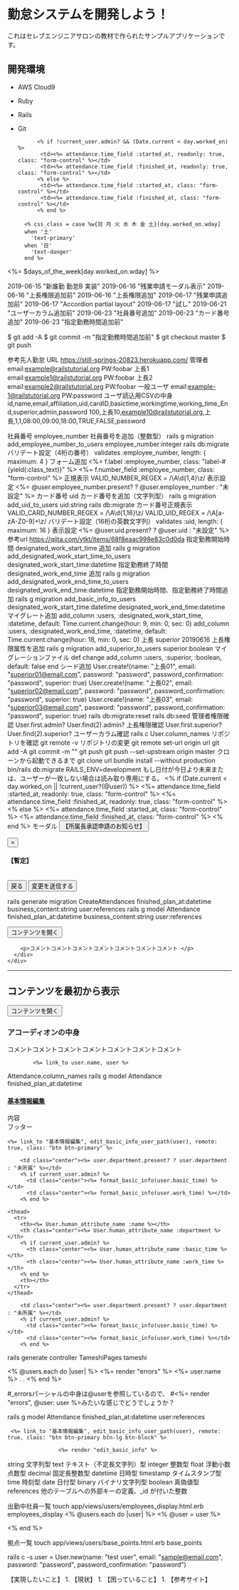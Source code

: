 # 勤怠システムを開発しよう！

これはセレブエンジニアサロンの教材で作られたサンプルアプリケーションです。

## 開発環境

* AWS Cloud9
* Ruby
* Rails
* Git

            <% if !current_user.admin? && (Date.current < day.worked_on) %>
             <td><%= attendance.time_field :started_at, readonly: true, class: "form-control" %></td>
             <td><%= attendance.time_field :finished_at, readonly: true, class: "form-control" %></td>
            <% else %>
             <td><%= attendance.time_field :started_at, class: "form-control" %></td>
             <td><%= attendance.time_field :finished_at, class: "form-control" %></td>
            <% end %>
            
        <% css_class = case %w{日 月 火 水 木 金 土}[day.worked_on.wday]
        when '土'
          'text-primary'
        when '日'
          'text-danger'
        end %>
        
<%= $days_of_the_week[day.worked_on.wday] %>

2019-06-15 "新誰勤 勤怠B 実装"
2019-06-16 "残業申請モーダル表示"
2019-06-16 "上長権限追加前"
2019-06-16 "上長権限追加"
2019-06-17 "残業申請追加前"
2019-06-17 "Accordion partial layout"
2019-06-17 "試し"
2019-06-21 "ユーザーカラム追加前"
2019-06-23 "社員番号追加"
2019-06-23 "カード番号追加"
2019-06-23 "指定勤務時間追加前"

$ git add -A
$ git commit -m "指定勤務時間追加前"
$ git checkout master
$ git push

参考先人勤怠
URL
https://still-springs-20823.herokuapp.com/
管理者
email:example@railstutorial.org
PW:foobar
上長1
email:example1@railstutorial.org
PW:foobar
上長2
email:example2@railstutorial.org
PW:foobar
一般ユーザ
email:example-1@railstutorial.org
PW:password
ユーザ読込用CSVの中身
id,name,email,affiliation,uid,cardID,basictime,workingtime,working_time_End,superior,admin,password
100,上長10,example10@railstutorial.org,上長,1,1,08:00,09:00,18:00,TRUE,FALSE,password

社員番号
employee_number
社員番号を追加（整数型）
rails g migration add_employee_number_to_users employee_number:integer
rails db:migrate
バリデート設定（4桁の番号）
  validates :employee_number, length: { maximum: 4 }
フォーム追加
<%= f.label :employee_number, class: "label-#{yield(:class_text)}" %>
<%= f.number_field :employee_number, class: "form-control" %>
正規表示
VALID_NUMBER_REGEX = /\A\d{1,4}\z/
表示設定
  <%= @user.employee_number.present? ? @user.employee_number : "未設定" %>
カード番号
uid
カード番号を追加（文字列型）
rails g migration add_uid_to_users uid:string
rails db:migrate
カード番号正規表示
VALID_CARD_NUMBER_REGEX = /\A\d{1,16}\z/
  VALID_UID_REGEX = /\A[a-zA-Z0-9]+\z/
バリデート設定（16桁の英数文字列）
  validates :uid, length: { maximum: 16 }
表示設定
  <%= @user.uid.present? ? @user.uid : "未設定" %>
参考url
https://qiita.com/ytkt/items/68f8eaac998e83c0d0da
指定勤務開始時間
designated_work_start_time
追加
rails g migration add_designated_work_start_time_to_users designated_work_start_time:datetime
指定勤務終了時間
designated_work_end_time
追加
rails g migration add_designated_work_end_time_to_users designated_work_end_time:datetime
指定勤務開始時間、指定勤務終了時間追加
rails g migration add_basic_info_to_users designated_work_start_time:datetime designated_work_end_time:datetime
マイグレート追加
    add_column :users, :designated_work_start_time, :datetime, default: Time.current.change(hour: 9, min: 0, sec: 0)
    add_column :users, :designated_work_end_time, :datetime, default: Time.current.change(hour: 18, min: 0, sec: 0)
上長
superior
20190616
上長権限属性を追加
rails g migration add_superior_to_users superior:boolean
マイグレーションファイル
  def change
    add_column :users, :superior, :boolean, default: false
  end
シード追加
User.create!(name: "上長01",
             email: "superior01@email.com",
             password: "password",
             password_confirmation: "password",
             superior: true)
User.create!(name: "上長02",
             email: "superior02@email.com",
             password: "password",
             password_confirmation: "password",
             superior: true)
User.create!(name: "上長03",
             email: "superior03@email.com",
             password: "password",
             password_confirmation: "password",
             superior: true)
rails db:migrate:reset
rails db:seed
管理者権限確認
User.first.admin?
User.find(2).admin?
上長権限確認
User.first.superior?
User.find(2).superior?
ユーザーカラム確認
rails c
User.column_names
リポジトリを確認
git remote -v
リポジトリの変更
git remote set-url origin url
git add -A
git commit -m ""
git push
git push --set-upstream origin master
クローンから起動できるまで
git clone url
bundle install --without production
bin/rails db:migrate RAILS_ENV=development
もし日付が今日より未来または、ユーザーが一致しない場合は読み取り専用にする。
            <% if (Date.current < day.worked_on || !current_user?(@user)) %>
             <td><%= attendance.time_field :started_at, readonly: true, class: "form-control" %></td>
             <td><%= attendance.time_field :finished_at, readonly: true, class: "form-control" %></td>
            <% else %>
             <td><%= attendance.time_field :started_at, class: "form-control" %></td>
             <td><%= attendance.time_field :finished_at, class: "form-control" %></td>
            <% end %>
モーダル
            <button type="button" class="btn btn-primary" data-toggle="modal" data-target="#sampleModal">
            	【所属長承認申請のお知らせ】
            </button>
            <!-- モーダル・ダイアログ -->
            <div class="modal fade" id="sampleModal" tabindex="-1">
            	<div class="modal-dialog">
            		<div class="modal-content">
            			<div class="modal-header">
            				<button type="button" class="close" data-dismiss="modal"><span>×</span></button>
            				<h4 class="modal-title">【暫定】</h4>
            			</div>
            			<div class="modal-body">
                          <table class="table table-bordered table-condensed table-hover" id="table-attendances">
                          </table>
            			</div>
            			<div class="modal-footer">
            				<button type="button" class="btn btn-default" data-dismiss="modal">戻る</button>
            				<button type="button" class="btn btn-primary">変更を送信する</button>
            			</div>
            		</div>
            	</div>
            </div>
            
rails generate migration CreateAttendances finished_plan_at:datetime business_content:string user:references
rails g model Attendance finished_plan_at:datetime business_content:string user:references

<section>

  <button type="button" class="btn btn-primary btn-sm" data-toggle="collapse" data-target="#sample-<%= user.id %>">コンテンツを開く </button>
  <div id="sample-<%= user.id %>" class="collapse">
    <div class="panel panel-default">
      <div class="panel-body">
      
      
      
      
        <p>コメントコメントコメントコメントコメントコメントコメント </p>
      </div>
    </div>
  </div>
</section>
<hr>
<section>
  <h2>コンテンツを最初から表示</h2>
  <button type="button" class="btn btn-primary btn-sm" data-toggle="collapse" data-target="#sample2">コンテンツを開く </button>
  <div id="sample2" class="collapse in">
    <div class="panel panel-default">
      <div class="panel-body">
        <h3>アコーディオンの中身</h3>
        <p>コメントコメントコメントコメントコメントコメントコメント </p>
      </div>
    </div>
  </div>
</section>

<!--モーダルウインドウ表示-->
<div id="edit-basic-info" class="modal fade" tabindex="-1" role="dialog" aria-hidden="true"></div>

            <%= link_to user.name, user %>

Attendance.column_names
rails g model Attendance finished_plan_at:datetime

<div class="panel-group">
  <div class="panel panel-default">
    <div class="panel-heading">
      <h4 class="panel-title">
        <a data-toggle="collapse" href="#collapse1">基本情報編集</a>
      </h4>
    </div>
    <div id="collapse1" class="panel-collapse collapse">
      <div class="panel-body">内容</div>
      <div class="panel-footer">フッター</div>
    </div>
  </div>
</div>

    <%= link_to "基本情報編集", edit_basic_info_user_path(user), remote: true, class: "btn btn-primary" %>        
            
        <td class="center"><%= user.department.present? ? user.department : "未所属" %></td>
        <% if current_user.admin? %>
          <td class="center"><%= format_basic_info(user.basic_time) %></td>
          <td class="center"><%= format_basic_info(user.work_time) %></td>
        <% end %>
        
    <thead>
      <tr>
        <th><%= User.human_attribute_name :name %></th>
        <th class="center"><%= User.human_attribute_name :department %></th>
        <% if current_user.admin? %>
          <th class="center"><%= User.human_attribute_name :basic_time %></th>
          <th class="center"><%= User.human_attribute_name :work_time %></th>
        <% end %>
        <th></th>
      </tr>
    </thead>
    
        <td class="center"><%= user.department.present? ? user.department : "未所属" %></td>
        <% if current_user.admin? %>
          <td class="center"><%= format_basic_info(user.basic_time) %></td>
          <td class="center"><%= format_basic_info(user.work_time) %></td>
        <% end %>
        
rails generate controller TameshiPages tameshi

<% @users.each do |user| %>
	<%= render "errors" %>
	<%= user.name %>
	.
	.
<% end %>
	
#_errorsパーシャルの中身は@userを参照しているので、
#<%= render "errors", @user: user %>みたいな感じでどうでしょうか？

rails g model Attendance finished_plan_at:datetime user:references

     <%= link_to "基本情報編集", edit_basic_info_user_path(user), remote: true, class: "btn btn-primary btn-lg btn-block" %> 
     
                    <%= render "edit_basic_info" %>
                    
string 文字列型
text テキスト（不定長文字列）型
integer 整数型
float 浮動小数点数型
decimal 固定長整数型
datetime 日時型
timestamp タイムスタンプ型
time 時刻型
date 日付型
binary バイナリ文字列型
boolean 真偽値型
references 他のテーブルへの外部キーの定義、_id が付いた整数

出勤中社員一覧
touch app/views/users/employees_display.html.erb
employees_display
  <% @users.each do |user| %>
  <% @user = user %>
  
  <% end %>

拠点一覧
touch app/views/users/base_points.html.erb
base_points

rails c -s
user = User.new(name: "test user", email: "sample@email.com", password: "password", password_confirmation: "password")

【実現したいこと】
1.
【現状】
1.
【困っていること】
1.
【参考サイト】